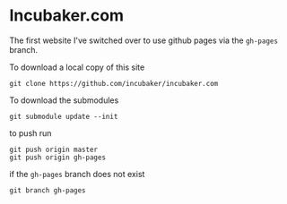 # Incubaker.com

The first website I've switched over to use github pages via the `gh-pages` branch.

To download a local copy of this site

	git clone https://github.com/incubaker/incubaker.com

To download the submodules

	git submodule update --init

to push run

	git push origin master
	git push origin gh-pages

if the `gh-pages` branch does not exist

	git branch gh-pages